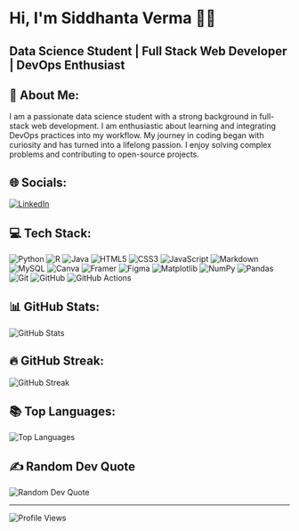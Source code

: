 # Hi, I'm Siddhanta Verma 👋🏼

## Data Science Student | Full Stack Web Developer | DevOps Enthusiast

## 💫 About Me:
I am a passionate data science student with a strong background in full-stack web development. I am enthusiastic about learning and integrating DevOps practices into my workflow. My journey in coding began with curiosity and has turned into a lifelong passion. I enjoy solving complex problems and contributing to open-source projects.

## 🌐 Socials:
[![LinkedIn](https://img.shields.io/badge/LinkedIn-%230077B5.svg?logo=linkedin&logoColor=white&style=plastic)](https://linkedin.com/in/siddhantaverma) 

## 💻 Tech Stack:
![Python](https://img.shields.io/badge/Python-3670A0?style=plastic&logo=Python&logoColor=ffdd54) ![R](https://img.shields.io/badge/R-%23276DC3.svg?style=plastic&logo=R&logoColor=white) ![Java](https://img.shields.io/badge/Java-%23ED8B00.svg?style=plastic&logo=openjdk&logoColor=white) ![HTML5](https://img.shields.io/badge/HTML5-%23E34F26.svg?style=plastic&logo=HTML5&logoColor=white) ![CSS3](https://img.shields.io/badge/CSS3-%231572B6.svg?style=plastic&logo=CSS3&logoColor=white) ![JavaScript](https://img.shields.io/badge/JavaScript-%23323330.svg?style=plastic&logo=JavaScript&logoColor=%23F7DF1E) ![Markdown](https://img.shields.io/badge/Markdown-%23000000.svg?style=plastic&logo=Markdown&logoColor=white) ![MySQL](https://img.shields.io/badge/MySQL-4479A1.svg?style=plastic&logo=MySQL&logoColor=white) ![Canva](https://img.shields.io/badge/Canva-%2300C4CC.svg?style=plastic&logo=Canva&logoColor=white) ![Framer](https://img.shields.io/badge/Framer-black?style=plastic&logo=Framer&logoColor=blue) ![Figma](https://img.shields.io/badge/Figma-%23F24E1E.svg?style=plastic&logo=Figma&logoColor=white) ![Matplotlib](https://img.shields.io/badge/Matplotlib-%23ffffff.svg?style=plastic&logo=Matplotlib&logoColor=black) ![NumPy](https://img.shields.io/badge/NumPy-%23013243.svg?style=plastic&logo=NumPy&logoColor=white) ![Pandas](https://img.shields.io/badge/Pandas-%23150458.svg?style=plastic&logo=Pandas&logoColor=white) ![Git](https://img.shields.io/badge/Git-%23F05033.svg?style=plastic&logo=Git&logoColor=white) ![GitHub](https://img.shields.io/badge/GitHub-%23121011.svg?style=plastic&logo=GitHub&logoColor=white) ![GitHub Actions](https://img.shields.io/badge/GitHub%20Actions-%232671E5.svg?style=plastic&logo=GitHubActions&logoColor=white)

## 📊 GitHub Stats:
![GitHub Stats](https://github-readme-stats.vercel.app/api?username=IamSiddhantaVerma&theme=midnight-purple&hide_border=false&include_all_commits=true&count_private=true)

## 🔥 GitHub Streak:
![GitHub Streak](https://github-readme-streak-stats.herokuapp.com/?user=IamSiddhantaVerma&theme=midnight-purple&hide_border=false)

## 📚 Top Languages:
![Top Languages](https://github-readme-stats.vercel.app/api/top-langs/?username=IamSiddhantaVerma&theme=midnight-purple&hide_border=false&include_all_commits=true&count_private=true&layout=compact)

## ✍️ Random Dev Quote
![Random Dev Quote](https://quotes-github-readme.vercel.app/api?type=horizontal&theme=tokyonight)

<!-- ## 😂 Random Dev Meme
![Random Dev Meme](https://memer-new.vercel.app/) -->

---

![Profile Views](https://komarev.com/ghpvc/?username=IamSiddhantaVerma&label=Profile+Views&color=7d12ff&style=plastic&base=1)

<!--Edit After Commenting Above Code-->

